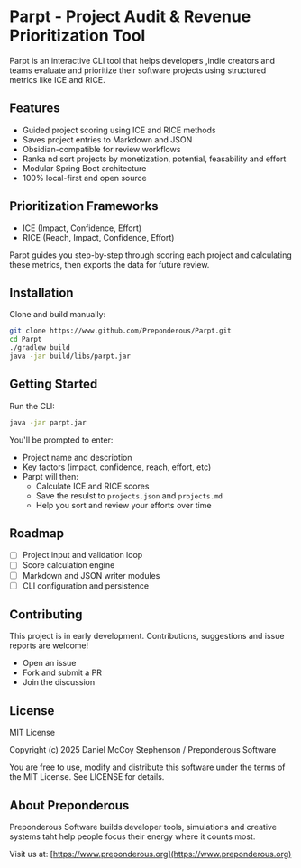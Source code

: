# Parpt - Project Audit & Revenue Prioritization Tool
Parpt is an interactive CLI tool that helps developers ,indie creators and teams evaluate and prioritize their software projects using structured metrics like ICE and RICE.

## Features
- Guided project scoring using ICE and RICE methods
- Saves project entries to Markdown and JSON
- Obsidian-compatible for review workflows
- Ranka nd sort projects by monetization, potential, feasability and effort
- Modular Spring Boot architecture
- 100% local-first and open source

## Prioritization Frameworks
- ICE (Impact, Confidence, Effort)
- RICE (Reach, Impact, Confidence, Effort)

Parpt guides you step-by-step through scoring each project and calculating these metrics, then exports the data for future review.

## Installation
Clone and build manually:
```bash
git clone https://www.github.com/Preponderous/Parpt.git
cd Parpt
./gradlew build
java -jar build/libs/parpt.jar
```

## Getting Started
Run the CLI:
```bash
java -jar parpt.jar
```

You'll be prompted to enter:
- Project name and description
- Key factors (impact, confidence, reach, effort, etc)
- Parpt will then:
  - Calculate ICE and RICE scores
  - Save the resulst to `projects.json` and `projects.md`
  - Help you sort and review your efforts over time

## Roadmap
- [ ] Project input and validation loop
- [ ] Score calculation engine
- [ ] Markdown and JSON writer modules
- [ ] CLI configuration and persistence

## Contributing
This project is in early development. Contributions, suggestions and issue reports are welcome!

- Open an issue
- Fork and submit a PR
- Join the discussion

## License
MIT License

Copyright (c) 2025 Daniel McCoy Stephenson / Preponderous Software

You are free to use, modify and distribute this software under the terms of the MIT License. See LICENSE for details.

## About Preponderous
Preponderous Software builds developer tools, simulations and creative systems taht help people focus their energy where it counts most.

Visit us at: [https://www.preponderous.org](https://www.preponderous.org)
